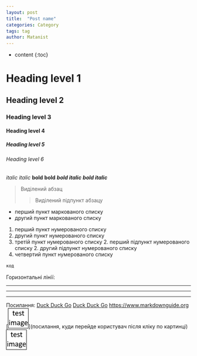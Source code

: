 ```yaml
---
layout: post
title:  "Post name"
categories: Category
tags: tag
author: Matanist
---
```


* content
{:toc}

# Heading level 1
## Heading level 2
### Heading level 3
#### Heading level 4
##### Heading level 5
###### Heading level 6

*italic*
_italic_
**bold**
__bold__
***bold italic***
___bold italic___

>Виділений абзац
>>Виділений підпункт абзацу

- перший пункт маркованого списку
- другий пункт маркованого списку

1. перший пункт нумерованого списку
8. другий пункт нумерованого списку
3. третій пункт нумерованого списку
	2. перший підпункт нумерованого списку
	2. другий підпункт нумерованого списку
2. четвертий пункт нумерованого списку

```c#
код
```

Горизонтальні лінії:
***
---
_________________


Посилання:
[Duck Duck Go](https://duckduckgo.com)
[Duck Duck Go](https://duckduckgo.com "The best search engine for privacy")
<https://www.markdownguide.org>
[![назва](/assets/image.png "напис при наведенні мишкою")](посилання, куди перейде користувач після кліку по картинці)
![назва, яку буде видно](/assets/image.png)

